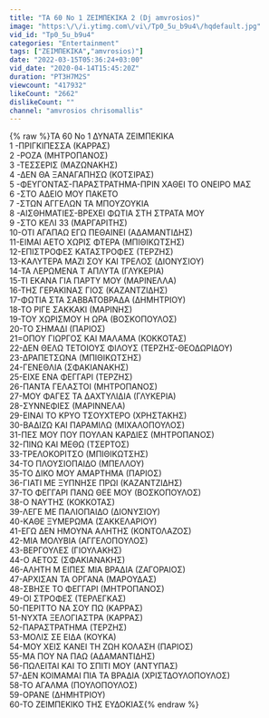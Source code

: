 ```yaml
---
title: "ΤΑ 60 Νο 1 ΖΕΙΜΠΕΚΙΚΑ 2 (Dj amvrosios)"
image: "https:\/\/i.ytimg.com\/vi\/Tp0_5u_b9u4\/hqdefault.jpg"
vid_id: "Tp0_5u_b9u4"
categories: "Entertainment"
tags: ["ΖΕΙΜΠΕΚΙΚΑ","amvrosios)"]
date: "2022-03-15T05:36:24+03:00"
vid_date: "2020-04-14T15:45:20Z"
duration: "PT3H7M2S"
viewcount: "417932"
likeCount: "2662"
dislikeCount: ""
channel: "amvrosios chrisomallis"
---
```

{% raw %}ΤΑ 60 Νο 1 ΔΥΝΑΤΑ ΖΕΙΜΠΕΚΙΚΑ<br />1 -ΠΡΙΓΚΙΠΕΣΣΑ  (ΚΑΡΡΑΣ)<br />2 -ΡΟΖΑ  (ΜΗΤΡΟΠΑΝΟΣ)<br />3 -ΤΕΣΣΕΡΙΣ  (ΜΑΖΩΝΑΚΗΣ)<br />4 -ΔΕΝ ΘΑ ΞΑΝΑΓΑΠΗΣΩ  (ΚΟΤΣΙΡΑΣ)<br />5 -ΦΕΥΓΟΝΤΑΣ-ΠΑΡΑΣΤΡΑΤΗΜΑ-ΠΡΙΝ ΧΑΘΕΙ ΤΟ ΟΝΕΙΡΟ ΜΑΣ<br />6 -ΣΤΟ ΑΔΕΙΟ ΜΟΥ ΠΑΚΕΤΟ<br />7 -ΣΤΩΝ ΑΓΓΕΛΩΝ ΤΑ ΜΠΟΥΖΟΥΚΙΑ<br />8 -ΑΙΣΘΗΜΑΤΙΕΣ-ΒΡΕΧΕΙ ΦΩΤΙΑ ΣΤΗ ΣΤΡΑΤΑ ΜΟΥ<br />9 -ΣΤΟ ΚΕΛΙ 33 (ΜΑΡΓΑΡΙΤΗΣ)<br />10-ΟΤΙ ΑΓΑΠΑΩ ΕΓΩ ΠΕΘΑΙΝΕΙ (ΑΔΑΜΑΝΤΙΔΗΣ)<br />11-ΕΙΜΑΙ ΑΕΤΟ ΧΩΡΙΣ ΦΤΕΡΑ  (ΜΠΙΘΙΚΩΤΣΗΣ)<br />12-ΕΠΙΣΤΡΟΦΕΣ ΚΑΤΑΣΤΡΟΦΕΣ  (ΤΕΡΖΗΣ)<br />13-ΚΑΛΥΤΕΡΑ ΜΑΖΙ ΣΟΥ ΚΑΙ ΤΡΕΛΟΣ  (ΔΙΟΝΥΣΙΟΥ)<br />14-ΤΑ ΛΕΡΩΜΕΝΑ Τ ΑΠΛΥΤΑ (ΓΛΥΚΕΡΙΑ)<br />15-ΤΙ ΕΚΑΝΑ ΓΙΑ ΠΑΡΤΥ ΜΟΥ (ΜΑΡΙΝΕΛΛΑ)<br />16-ΤΗΣ ΓΕΡΑΚΙΝΑΣ ΓΙΟΣ (ΚΑΖΑΝΤΖΙΔΗΣ)<br />17-ΦΩΤΙΑ ΣΤΑ ΣΑΒΒΑΤΟΒΡΑΔΑ (ΔΗΜΗΤΡΙΟΥ)<br />18-ΤΟ ΡΙΓΕ ΣΑΚΚΑΚΙ (ΜΑΡΙΝΗΣ)<br />19-ΤΟΥ ΧΩΡΙΣΜΟΥ Η ΩΡΑ (ΒΟΣΚΟΠΟΥΛΟΣ)<br />20-ΤΟ ΣΗΜΑΔΙ (ΠΑΡΙΟΣ)<br />21=ΟΠΟΥ ΓΙΩΡΓΟΣ ΚΑΙ ΜΑΛΑΜΑ (ΚΟΚΚΟΤΑΣ)<br />22-ΔΕΝ ΘΕΛΩ ΤΕΤΟΙΟΥΣ ΦΙΛΟΥΣ  (ΤΕΡΖΗΣ-ΘΕΟΔΩΡΙΔΟΥ)<br />23-ΔΡΑΠΕΤΣΩΝΑ (ΜΠΙΘΙΚΩΤΣΗΣ)<br />24-ΓΕΝΕΘΛΙΑ (ΣΦΑΚΙΑΝΑΚΗΣ)<br />25-ΕΙΧΕ ΕΝΑ ΦΕΓΓΑΡΙ (ΤΕΡΖΗΣ)<br />26-ΠΑΝΤΑ ΓΕΛΑΣΤΟΙ (ΜΗΤΡΟΠΑΝΟΣ)<br />27-ΜΟΥ ΦΑΓΕΣ ΤΑ ΔΑΧΤΥΛΙΔΙΑ (ΓΛΥΚΕΡΙΑ)<br />28-ΣΥΝΝΕΦΙΕΣ  (ΜΑΡΙΝΝΕΛΑ)<br />29-ΕΙΝΑΙ ΤΟ ΚΡΥΟ ΤΣΟΥΧΤΕΡΟ (ΧΡΗΣΤΑΚΗΣ)<br />30-ΒΑΔΙΖΩ ΚΑΙ ΠΑΡΑΜΙΛΩ (ΜΙΧΑΛΟΠΟΥΛΟΣ)<br />31-ΠΕΣ ΜΟΥ ΠΟΥ ΠΟΥΛΑΝ ΚΑΡΔΙΕΣ (ΜΗΤΡΟΠΑΝΟΣ)<br />32-ΠΙΝΩ ΚΑΙ ΜΕΘΩ (ΤΣΕΡΤΟΣ)<br />33-ΤΡΕΛΟΚΟΡΙΤΣΟ (ΜΠΙΘΙΚΩΤΣΗΣ)<br />34-ΤΟ ΠΛΟΥΣΙΟΠΑΙΔΟ (ΜΠΕΛΛΟΥ)<br />35-ΤΟ ΔΙΚΟ ΜΟΥ ΑΜΑΡΤΗΜΑ (ΠΑΡΙΟΣ)<br />36-ΓΙΑΤΙ ΜΕ ΞΥΠΝΗΣΕ ΠΡΩΙ (ΚΑΖΑΝΤΖΙΔΗΣ)<br />37-ΤΟ ΦΕΓΓΑΡΙ ΠΑΝΩ ΘΕΕ ΜΟΥ (ΒΟΣΚΟΠΟΥΛΟΣ)<br />38-Ο ΝΑΥΤΗΣ (ΚΟΚΚΟΤΑΣ)<br />39-ΛΕΓΕ ΜΕ ΠΑΛΙΟΠΑΙΔΟ (ΔΙΟΝΥΣΙΟΥ)<br />40-ΚΑΘΕ ΞΥΜΕΡΩΜΑ (ΣΑΚΚΕΛΑΡΙΟΥ)<br />41-ΕΓΩ ΔΕΝ ΗΜΟΥΝΑ ΑΛΗΤΗΣ (ΚΟΝΤΟΛΑΖΟΣ)<br />42-ΜΙΑ ΜΟΛΥΒΙΑ (ΑΓΓΕΛΟΠΟΥΛΟΣ)<br />43-ΒΕΡΓΟΥΛΕΣ (ΓΙΟΥΛΑΚΗΣ)<br />44-Ο ΑΕΤΟΣ (ΣΦΑΚΙΑΝΑΚΗΣ)<br />46-ΑΛΗΤΗ Μ ΕΙΠΕΣ ΜΙΑ ΒΡΑΔΙΑ (ΖΑΓΟΡΑΙΟΣ)<br />47-ΑΡΧΙΣΑΝ ΤΑ ΟΡΓΑΝΑ (ΜΑΡΟΥΔΑΣ)<br />48-ΣΒΗΣΕ ΤΟ ΦΕΓΓΑΡΙ (ΜΗΤΡΟΠΑΝΟΣ)<br />49-ΟΙ ΣΤΡΟΦΕΣ (ΤΕΡΛΕΓΚΑΣ)<br />50-ΠΕΡΙΤΤΟ ΝΑ ΣΟΥ ΠΩ (ΚΑΡΡΑΣ)<br />51-ΝΥΧΤΑ ΞΕΛΟΓΙΑΣΤΡΑ (ΚΑΡΡΑΣ)<br />52-ΠΑΡΑΣΤΡΑΤΗΜΑ (ΤΕΡΖΗΣ)<br />53-ΜΟΛΙΣ ΣΕ ΕΙΔΑ (ΚΟΥΚΑ)<br />54-ΜΟΥ ΧΕΙΣ ΚΑΝΕΙ ΤΗ ΖΩΗ ΚΟΛΑΣΗ (ΠΑΡΙΟΣ)<br />55-ΜΑ ΠΟΥ ΝΑ ΠΑΩ (ΑΔΑΜΑΝΤΙΔΗΣ)<br />56-ΠΩΛΕΙΤΑΙ ΚΑΙ ΤΟ ΣΠΙΤΙ ΜΟΥ (ΑΝΤΥΠΑΣ)<br />57-ΔΕΝ ΚΟΙΜΑΜΑΙ ΠΙΑ ΤΑ ΒΡΑΔΙΑ (ΧΡΙΣΤΔΟΥΛΟΠΟΥΛΟΣ)<br />58-ΤΟ ΑΓΑΛΜΑ (ΠΟΥΛΟΠΟΥΛΟΣ)<br />59-ΟΡΑΝΕ (ΔΗΜΗΤΡΙΟΥ)<br />60-ΤΟ ΖΕΙΜΠΕΚΙΚΟ ΤΗΣ ΕΥΔΟΚΙΑΣ{% endraw %}
